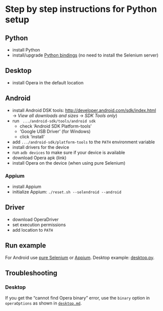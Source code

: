 # Step by step instructions for Python setup

## Python

* install Python
* install/upgrade [Python bindings](http://selenium-python.readthedocs.org/en/latest/installation.html) (no need to install the Selenium server)

## Desktop

* install Opera in the default location

## Android

* install Android DSK tools: <http://developer.android.com/sdk/index.html> → _View all downloads and sizes_ → _SDK Tools only_)
* run ` .../android-sdk/tools/android sdk`
    + check ‘Android SDK Platform-tools’
    + ‘Google USB Driver’ (for Windows)
    + click ‘install’
* add `.../android-sdk/platform-tools` to the `PATH` environment variable
* install drivers for the device
* run `adb devices` to make sure if your device is available
* download Opera apk (link)
* install Opera on the device (when using pure Selenium)

### Appium

* install Appium
* initialize Appium: `./reset.sh --selendroid --android`

## Driver

* download OperaDriver
* set execution permissions
* add location to `PATH`

## Run example

For Android use [pure Selenium](../examples/android.py) or [Appium](../examples/appium_simple.py).
Desktop example: [desktop.py](../examples/desktop.py).

## Troubleshooting

### Desktop

If you get the “cannot find Opera binary” error, use the `binary` option in `operaOptions` as shown in [`desktop.md`](desktop.md).
